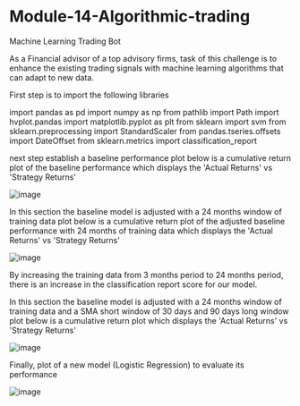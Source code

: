 # Module-14-Algorithmic-trading
Machine Learning Trading Bot

As a Financial advisor of a top advisory firms, task of this challenge is to enhance the existing trading signals with machine learning algorithms that can adapt to new data.

First step is to import the following libraries 

import pandas as pd
import numpy as np
from pathlib import Path
import hvplot.pandas
import matplotlib.pyplot as plt
from sklearn import svm
from sklearn.preprocessing import StandardScaler
from pandas.tseries.offsets import DateOffset
from sklearn.metrics import classification_report

next step establish a baseline performance 
plot below is a cumulative return plot of the baseline performance which displays the 'Actual Returns' vs 'Strategy Returns'

![image](https://user-images.githubusercontent.com/91399431/208250299-68fc41db-30bc-447f-9a27-2567ddbe7a18.png)

In this section the baseline model is adjusted with a 24 months window of training data 
plot below is a cumulative return plot of the adjusted baseline performance with 24 months of training data which displays the 'Actual Returns' vs 'Strategy Returns'

![image](https://user-images.githubusercontent.com/91399431/208250541-3ee4a5f2-8775-45b9-8785-413cbc68988d.png)

By increasing the training data from 3 months period to 24 months period, there is an increase in the classification report score for our model.

In this section the baseline model is adjusted with a 24 months window of training data and a SMA short window of 30 days and 90 days long window
plot below is a cumulative return plot which displays the 'Actual Returns' vs 'Strategy Returns'

![image](https://user-images.githubusercontent.com/91399431/208252238-d41d2956-fd0e-4b87-a40a-a9e22562562e.png)

Finally, plot of a new model (Logistic Regression) to evaluate its performance

![image](https://user-images.githubusercontent.com/91399431/208261619-2d7247f7-24b5-460f-bec8-12883e24fb09.png)

